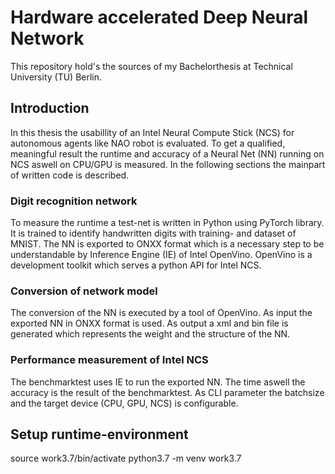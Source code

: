 # Hardware accelerated Deep Neural Network
This repository hold's the sources of my Bachelorthesis at Technical University (TU) Berlin.
## Introduction
In this thesis the usabillity of an Intel Neural Compute Stick (NCS) for autonomous agents like NAO robot is evaluated. 
To get a qualified, meaningful result the runtime and accuracy of a Neural Net (NN) running on NCS aswell on CPU/GPU is measured.
In the following sections the mainpart of written code is described.

### Digit recognition network
To measure the runtime a test-net is written in Python using PyTorch library. 
It is trained to identify handwritten digits with training- and dataset of MNIST.
The NN is exported to ONXX format which is a necessary step to be understandable by Inference Engine (IE) of Intel OpenVino.
OpenVino is a development toolkit which serves a python API for Intel NCS.

### Conversion of network model
The conversion of the NN is executed by a tool of OpenVino. 
As input the exported NN in ONXX format is used. 
As output a xml and bin file is generated which represents the weight and the structure of the NN.

### Performance measurement of Intel NCS
The benchmarktest uses IE to run the exported NN. The time aswell the accuracy is the result of the benchmarktest. 
As CLI parameter the batchsize and the target device (CPU, GPU, NCS) is configurable.

## Setup runtime-environment
source work3.7/bin/activate
python3.7 -m venv work3.7
